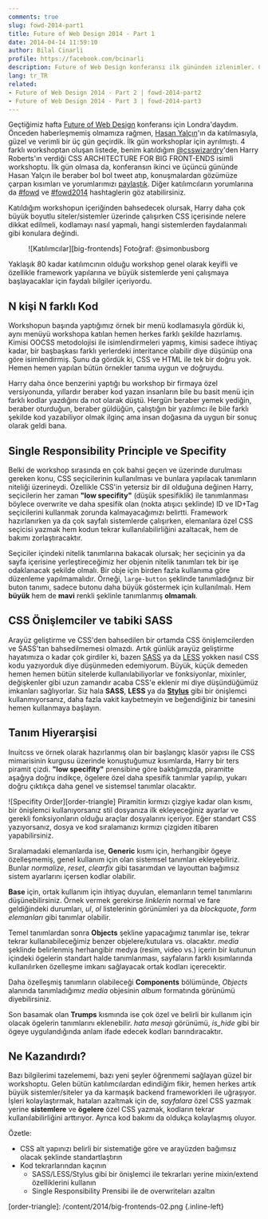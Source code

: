 ```yaml
---
comments: true
slug: fowd-2014-part1
title: Future of Web Design 2014 - Part 1
date: 2014-04-14 11:59:10
author: Bilal Cinarli
profile: https://facebook.com/bcinarli
description: Future of Web Design konferansı ilk gününden izlenimler. CSS Architure for Big Front-ends workshopu notları ve CSS kurgusu üzerine yeni fikirler
lang: tr_TR
related:
- Future of Web Design 2014 - Part 2 | fowd-2014-part2
- Future of Web Design 2014 - Part 3 | fowd-2014-part3
---
```

Geçtiğimiz hafta [Future of Web Design](http://futureofwebdesign.com/london-2014/) konferansı için Londra'daydım. Önceden haberleşmemiş olmamıza rağmen, [Hasan Yalçın](http://twitter.com/hasanyalcin)'ın da katılmasıyla, güzel ve verimli bir üç gün geçirdik. İlk gün workshoplar için ayrılmıştı. 4 farklı workshoptan oluşan listede, benim katıldığım [@csswizardry](https://twitter.com/csswizardry)'den Harry Roberts'ın verdiği CSS ARCHITECTURE FOR BIG FRONT-ENDS isimli workshoptu. İlk gün olmasa da, konferansın ikinci ve üçüncü gününde Hasan Yalçın ile beraber bol bol tweet atıp, konuşmalardan gözümüze çarpan kısımları ve yorumlarımızı [paylaştık](https://twitter.com/search?q=%40bcinarli%20%23fowd). Diğer katılımcıların yorumlarına da [#fowd](https://twitter.com/search?q=%23fowd) ve [#fowd2014](https://twitter.com/search?q=%23fowd2014) hashtaglerin göz atabilirsiniz.

Katıldığım workshopun içeriğinden bahsedecek olursak, Harry daha çok büyük boyutlu siteler/sistemler üzerinde çalışırken CSS içerisinde nelere dikkat edilmeli, kodlamayı nasıl yapmalı, hangi sistemlerden faydalanmalı gibi konulara değindi.

<figure markdown="1">
![Katılımcılar][big-frontends]
<span class="credits">Fotoğraf: @simonbusborg</span>
</figure>
Yaklaşık 80 kadar katılımcının olduğu workshop genel olarak keyifli ve özellikle framework yapılarına ve büyük sistemlerde yeni çalışmaya başlayacaklar için faydalı bilgiler içeriyordu.

## N kişi N farklı Kod
Workshopun başında yaptığımız örnek bir menü kodlamasıyla gördük ki, aynı menüyü workshopa katılan hemen herkes farklı şekilde hazırlamış. Kimisi OOCSS metodolojisi ile isimlendirmeleri yapmış, kimisi sadece ihtiyaç kadar, bir başbaşkası farklı yerlerdeki interitance olabilir diye düşünüp ona göre isimlendirmiş. Şunu da gördük ki, CSS ve HTML ile tek bir doğru yok. Hemen hemen yapılan bütün örnekler tanıma uygun ve doğruydu.

Harry daha önce benzerini yaptığı bu workshop bir firmaya özel versiyonunda, yıllardır beraber kod yazan insanların bile bu basit menü için farklı kodlar yazdığını da not olarak düştü. Hergün beraber yemek yediğin, beraber oturduğun, beraber güldüğün, çalıştığın bir yazılımcı ile bile farklı şekilde kod yazabiliyor olmak ilginç ama insan doğasına da uygun bir sonuç olarak geldi bana.

## Single Responsibility Principle ve Specifity
Belki de workshop sırasında en çok bahsi geçen ve üzerinde durulması gereken konu, CSS seçicilerinin kullanılması ve bunlara yapılacak tanımların niteliği üzerineydi. Özellikle CSS'in yetersiz bir dil olduğuna değinen Harry, seçicilerin her zaman __"low specifity"__ (düşük spesifiklik) ile tanımlanması böylece overwrite ve daha spesifik olan (nokta atışıcı şeklinde) ID ve ID+Tag seçicilerini kullanmak zorunda kalmayacağımızı belirtti. Framework hazırlanırken ya da çok sayfalı sistemlerde çalışırken, elemanlara özel CSS seçicisi yazmak hem kodun tekrar kullanılabilirliğini azaltacak, hem de bakımı zorlaştıracaktır.

Seçiciler içindeki nitelik tanımlarına bakacak olursak; her seçicinin ya da sayfa içerisine yerleştireceğimiz her objenin nitelik tanımları tek bir işe odaklanacak şekilde olmalı. Bir obje için birden fazla kullanıma göre düzenleme yapılmamalıdır. Örneği, `large-button` şeklinde tanımladığınız bir buton tanımı, sadece butonu daha büyük göstermek için kullanılmalı. Hem __büyük__ hem de __mavi__ renkli şeklinle tanımlanmış __olmamalı__.

## CSS Önişlemciler ve tabiki SASS
Arayüz geliştirme ve CSS'den bahsedilen bir ortamda CSS önişlemcilerden ve SASS'tan bahsedilmemesi olmazdı. Artık günlük arayüz geliştirme hayatımıza o kadar çok girdiler ki, bazen [SASS](http://sass-lang.com/) ya da [LESS](http://lesscss.org/) yokken nasıl CSS kodu yazıyorduk diye düşünmeden edemiyorum. Büyük, küçük demeden hemen hemen bütün sitelerde kullanılabiliyorlar ve fonksiyonlar, mixinler, değişkenler gibi uzun zamandır acaba CSS'e eklenir mi diye düşündüğümüz imkanları sağlıyorlar. Siz hala __SASS__, __LESS__ ya da __[Stylus](http://learnboost.github.io/stylus/)__ gibi bir önişlemci kullanmıyorsanız, daha fazla vakit kaybetmeyin ve beğendiğiniz bir tanesini hemen kullanmaya başlayın.

## Tanım Hiyerarşisi
Inuitcss ve örnek olarak hazırlanmış olan bir başlangıç klasör yapısı ile CSS mimarisinin kurgusu üzerinde konuştuğumuz kısımlarda, Harry bir ters piramit çizdi. __"low specifity"__ prensibine göre baktığımızda, piramitte aşağıya doğru indikçe, ögelere özel daha spesifik tanımlar yapılıp, yukarı doğru çıktıkça daha genel ve sistemsel tanımlar olacaktır.

![Specifity Order][order-triangle] Piramitin kırmızı çizgiye kadar olan kısmı, bir önişlemci kullanıyorsanız stil dosyanıza ilk ekleyeceğiniz ayarlar ve gerekli fonksiyonların olduğu araçlar dosyalarını içeriyor. Eğer standart CSS yazıyorsanız, dosya ve kod sıralamanızı kırmızı çizgiden itibaren yapabilirsiniz.

Sıralamadaki elemanlarda ise, __Generic__ kısmı için, herhangibir ögeye özelleşmemiş, genel kullanım için olan sistemsel tanımları ekleyebiliriz. Bunlar _normalize_, _reset_, _clearfix_ gibi tasarımdan ve layouttan bağımsız sistem ayarlarını içersen kodlar olabilir.

__Base__ için, ortak kullanım için ihtiyaç duyulan, elemanların temel tanımlarını düşünebilirsiniz. Örnek vermek gerekirse _linklerin_ normal ve fare geldiğindeki durumları, _ul_, _ol_ listelerinin görünümleri ya da _blockquote_, _form elemanları_ gibi tanımlar olabilir.

Temel tanımlardan sonra __Objects__ şekline yapacağımız tanımlar ise, tekrar tekrar kullanabileceğimiz benzer objelere/kutulara vs. olacaktır. _media_ şeklinde belirlenmiş herhangibir medya (resim, video vs.) içerin bir kutunun içindeki ögelerin standart halde tanımlanması, sayfaların farklı kısımlarında kullanılırken özelleşme imkanı sağlayacak ortak kodları içerecektir.

Daha özelleşmiş tanımların olabileceği __Components__ bölümünde, _Objects_ alanında tanımladığımız _media_ objesinin _album_ formatında görünümü diyebilirsiniz.

Son basamak olan __Trumps__ kısmında ise çok özel ve belirli bir kullanım için olacak ögelerin tanımlarını eklenebilir. _hata mesajı_ görünümü, _is_hide_ gibi bir ögeye uygulandığında anlam ifade edecek kodları barındıracaktır.


## Ne Kazandırdı?
Bazı bilgilerimi tazelememi, bazı yeni şeyler öğrenmemi sağlayan güzel bir workshoptu. Gelen bütün katılımcılardan edindiğim fikir, hemen herkes artık büyük sistemler/siteler ya da karmaşık backend frameworkleri ile uğraşıyor. İşleri kolaylaştırmak, hataları azaltmak için de, _sayfalara_ özel CSS yazmak yerine __sistemlere__ ve __ögelere__ özel CSS yazmak, kodların tekrar kullanılabilirliğini arttırıyor. Ayrıca kod bakımı da oldukça kolaylaşmış oluyor.

Özetle:

* CSS alt yapınızı belirli bir sistematiğe göre ve arayüzden bağımsız olacak şeklinde standartlaştırın
* Kod tekrarlarından kaçının
    - SASS/LESS/Stylus gibi bir önişlemci ile tekrarları yerine mixin/extend özelliklerini kullanın
    - Single Responsibility Prensibi ile de overwriteları azaltın


[big-frontends]: /public/images/2014/big-frontends-01.jpg
[order-triangle]: /content/2014/big-frontends-02.png {.inline-left}
